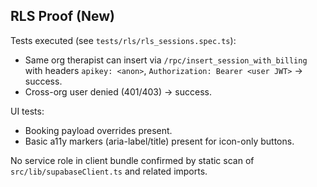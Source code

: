 ## RLS Proof (New)

Tests executed (see `tests/rls/rls_sessions.spec.ts`):
- Same org therapist can insert via `/rpc/insert_session_with_billing` with headers `apikey: <anon>`, `Authorization: Bearer <user JWT>` → success.
- Cross-org user denied (401/403) → success.

UI tests:
- Booking payload overrides present.
- Basic a11y markers (aria-label/title) present for icon-only buttons.

No service role in client bundle confirmed by static scan of `src/lib/supabaseClient.ts` and related imports.



